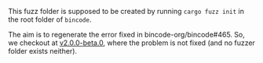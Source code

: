 This fuzz folder is supposed to be created by running `cargo fuzz init` in the root folder of `bincode`.

The aim is to regenerate the error fixed in bincode-org/bincode#465. So, we checkout at [v2.0.0-beta.0](https://github.com/bincode-org/bincode/tree/v2.0.0-beta.0), where the problem is not fixed (and no fuzzer folder exists neither).
